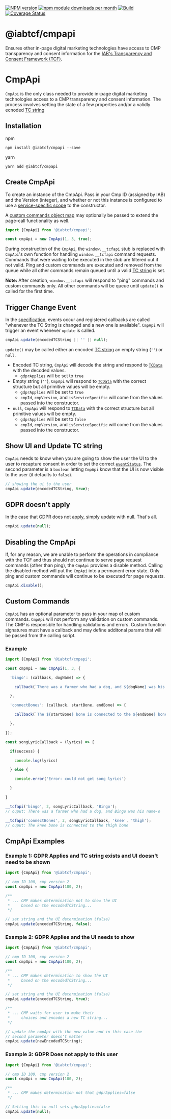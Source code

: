 [![NPM version](https://img.shields.io/npm/v/@iabtcf/cmpapi.svg?style=flat-square)](https://www.npmjs.com/package/@iabtcf/cmpapi)
[![npm module downloads per month](http://img.shields.io/npm/dm/@iabtcf/cmpapi.svg?style=flat)](https://www.npmjs.org/package/@iabtcf/cmpapi)
[![Build](https://travis-ci.org/chrispaterson/iabtcf.svg?branch=master)](https://travis-ci.org/chrispaterson/iabtcf)
[![Coverage Status](https://coveralls.io/repos/github/chrispaterson/iabtcf/badge.svg?branch=master)](https://coveralls.io/github/chrispaterson/iabtcf?branch=master)

# @iabtcf/cmpapi

Ensures other in-page digital marketing technologies have access to CMP transparency and consent information for the [IAB's Transparency and Consent Framework (TCF)](https://github.com/InteractiveAdvertisingBureau/GDPR-Transparency-and-Consent-Framework).

# CmpApi

`CmpApi` is the only class needed to provide in-page digital marketing technologies access to a CMP transparency and consent information.
The process involves setting the state of a few properties and/or a validly ecnoded [TC string](https://github.com/InteractiveAdvertisingBureau/GDPR-Transparency-and-Consent-Framework/blob/master/TCFv2/IAB%20Tech%20Lab%20-%20Consent%20string%20and%20vendor%20list%20formats%20v2.md#about-the-transparency--consent-string-tc-string)

## Installation

npm
```
npm install @iabtcf/cmpapi --save
```

yarn
```
yarn add @iabtcf/cmpapi
```



## Create CmpApi

To create an instance of the CmpApi. Pass in your Cmp ID (assigned by IAB) and the Version (integer), and whether or not this instance is configured to use a [service-specific scope](https://github.com/InteractiveAdvertisingBureau/GDPR-Transparency-and-Consent-Framework/blob/master/TCFv2/IAB%20Tech%20Lab%20-%20Consent%20string%20and%20vendor%20list%20formats%20v2.md#what-are-the-different-scopes-for-a-tc-string) to the constructor.

A [custom commands object map](#custom-commands) may optionally be passed to extend the page-call functionality as well.

````javascript
import {CmpApi} from '@iabtcf/cmpapi';

const cmpApi = new CmpApi(1, 3, true);
````

During construction of the `CmpApi`, the `window.__tcfapi` stub is replaced
with `CmpApi`'s own function for handling `window.__tcfapi` command requests.
Commands that were waiting to be executed in the stub are filtered out if not
valid. Ping and custom commands are executed and removed from the queue while
all other commands remain queued until a valid [TC
string](https://github.com/InteractiveAdvertisingBureau/GDPR-Transparency-and-Consent-Framework/blob/master/TCFv2/IAB%20Tech%20Lab%20-%20Consent%20string%20and%20vendor%20list%20formats%20v2.md#about-the-transparency--consent-string-tc-string)
is set.

**Note:** After creation, `window.__tcfapi` will respond to "ping" commands and custom commands only. All other commands
will be queue until `update()` is called for the first time.

## Trigger Change Event

In the [specification](https://github.com/InteractiveAdvertisingBureau/GDPR-Transparency-and-Consent-Framework/blob/master/TCFv2/IAB%20Tech%20Lab%20-%20CMP%20API%20v2.md#addeventlistener), events occur and registered callbacks are called "whenever the TC String is changed and a new one is available".  `CmpApi` will trigger an event whenever `update` is called.
````javascript
cmpApi.update(encodedTCString || '' || null);
````

`update()` may be called either an encoded [TC
string](https://github.com/InteractiveAdvertisingBureau/GDPR-Transparency-and-Consent-Framework/blob/master/TCFv2/IAB%20Tech%20Lab%20-%20Consent%20string%20and%20vendor%20list%20formats%20v2.md#creating-a-tc-string)
an empty string (`''`) or `null`.

* Encoded TC string, `CmpApi` will decode the string and respond to [`TCData`](https://github.com/InteractiveAdvertisingBureau/GDPR-Transparency-and-Consent-Framework/blob/master/TCFv2/IAB%20Tech%20Lab%20-%20CMP%20API%20v2.md#tcdata) with the decoded values.
  * `gdprApplies` will be set to `true`
* Empty string (`''`), `CmpApi` will respond to [`TCData`](https://github.com/InteractiveAdvertisingBureau/GDPR-Transparency-and-Consent-Framework/blob/master/TCFv2/IAB%20Tech%20Lab%20-%20CMP%20API%20v2.md#tcdata) with the correct structure but all primitive values will be empty.
  * `gdprApplies` will be set to `true`
  * `cmpId`, `cmpVersion`, and `isServiceSpecific` will come from the values passed into the constructor.
* `null`, `CmpApi` will respond to [`TCData`](https://github.com/InteractiveAdvertisingBureau/GDPR-Transparency-and-Consent-Framework/blob/master/TCFv2/IAB%20Tech%20Lab%20-%20CMP%20API%20v2.md#tcdata) with the correct structure but all primitive values will be empty.
  * `gdprApplies` will be set to `false`
  * `cmpId`, `cmpVersion`, and `isServiceSpecific` will come from the values passed into the constructor.

## Show UI and Update TC string
`CmpApi` needs to know when you are going to show the user the UI to the user
to recapture consent in order to set the correct
[`eventStatus`](https://github.com/InteractiveAdvertisingBureau/GDPR-Transparency-and-Consent-Framework/blob/master/TCFv2/IAB%20Tech%20Lab%20-%20CMP%20API%20v2.md#addeventlistener).
The second parameter is a `boolean` letting `CmpApi` know that the UI is now
visible to the user (it defaults to `false`).

````javascript
// showing the ui to the user
cmpApi.update(encodedTCString, true);
````

## GDPR doesn't apply
In the case that GDPR does not apply, simply update with null. That's all.

````javascript
cmpApi.update(null);
````

## Disabling the CmpApi
If, for any reason, we are unable to perform the operations in compliance with
the TCF and thus should not continue to serve page request commands (other than ping),
the `CmpApi` provides a disable method. Calling the disabled method will put the `CmpApi`
into a permanent error state. Only ping and custom commands will continue to be executed
for page requests.

````javascript
cmpApi.disable();
````

## Custom Commands
`CmpApi` has an optional parameter to pass in your map of custom commands.
`CmpApi` will not perform any validation on custom commands. The CMP is
responsible for handling validations and errors. Custom function signatures
must have a callback and may define additonal params that will be passed from
the calling script.

### Example
````javascript
import {CmpApi} from '@iabtcf/cmpapi';

const cmpApi = new CmpApi(1, 3, {

  'bingo': (callback, dogName) => {

    callback(`There was a farmer who had a dog, and ${dogName} was his name-o`);

  },

  'connectBones': (callback, startBone, endBone) => {

    callback(`The ${startBone} bone is connected to the ${endBone} bone.`);

  },

});

const songLyricCallback = (lyrics) => {

  if(success) {

    console.log(lyrics)

  } else {

    console.error('Error: could not get song lyrics')

  }

}

__tcfapi('bingo', 2, songLyricCallback, 'Bingo');
// ouput: There was a farmer who had a dog, and Bingo was his name-o

__tcfapi('connectBones', 2, songLyricCallback, 'knee', 'thigh');
// ouput: The knee bone is connected to the thigh bone
````

## CmpApi Examples

### Example 1: GDPR Applies and TC string exists and UI doesn't need to be shown

````javascript
import {CmpApi} from '@iabtcf/cmpapi';

// cmp ID 100, cmp version 2
const cmpApi = new CmpApi(100, 2);

/**
 * ... CMP makes determination not to show the UI
 *     based on the encodedTCString...
 */

// set string and the UI determination (false)
cmpApi.update(encodedTCString, false);

````

### Example 2: GDPR Applies and the UI needs to show

````javascript
import {CmpApi} from '@iabtcf/cmpapi';

// cmp ID 100, cmp version 2
const cmpApi = new CmpApi(100, 2);

/**
 * ... CMP makes determination to show the UI
 *     based on the encodedTCString...
 */

// set string and the UI determination (false)
cmpApi.update(encodedTCString, true);

/**
 * ... CMP waits for user to make their
 *     choices and encodes a new TC string...
 */

// update the cmpApi with the new value and in this case the
// second parameter doesn't matter
cmpApi.update(newEncodedTCString);

````

### Example 3: GDPR Does not apply to this user

````javascript
import {CmpApi} from '@iabtcf/cmpapi';

// cmp ID 100, cmp version 2
const cmpApi = new CmpApi(100, 2);

/**
 * ... CMP makes determination not that gdprApplies=false
 */

// Setting this to null sets gdprApplies=false
cmpApi.update(null);

````

